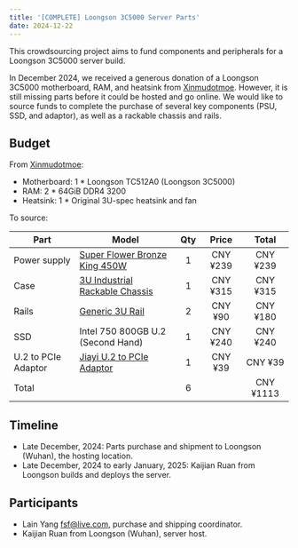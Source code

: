 ```yaml
---
title: '[COMPLETE] Loongson 3C5000 Server Parts'
date: 2024-12-22
---
```


This crowdsourcing project aims to fund components and peripherals for a Loongson 3C5000 server build.

In December 2024, we received a generous donation of a Loongson 3C5000 motherboard, RAM, and heatsink from [Xinmudotmoe](http://t.me/xm_moe). However, it is still missing parts before it could be hosted and go online. We would like to source funds to complete the purchase of several key components (PSU, SSD, and adaptor), as well as a rackable chassis and rails.

## Budget

From [Xinmudotmoe](http://t.me/xm_moe):

- Motherboard: 1 \* Loongson TC512A0 (Loongson 3C5000)
- RAM: 2 \* 64GiB DDR4 3200
- Heatsink: 1 \* Original 3U-spec heatsink and fan

To source:

| Part | Model | Qty | Price | Total |
| --- | --- | :-: | :-: | :-: |
| Power supply | [Super Flower Bronze King 450W](https://detail.tmall.com/item.htm?id=570585371610) | 1 | CNY ¥239 | CNY ¥239 |
| Case | [3U Industrial Rackable Chassis](https://detail.tmall.com/item.htm?id=570585371610) | 1 | CNY ¥315 | CNY ¥315 |
| Rails | [Generic 3U Rail](https://item.taobao.com/item.htm?id=54345568720) | 2 | CNY ¥90 | CNY ¥180 |
| SSD | Intel 750 800GB U.2 (Second Hand) | 1 | CNY ¥240 | CNY ¥240 |
| U.2 to PCIe Adaptor | [Jiayi U.2 to PCIe Adaptor](https://detail.tmall.com/item.htm?id=642746851242) | 1 | CNY ¥39 | CNY ¥39 |
| Total | | 6 | | CNY ¥1113 |

## Timeline

- Late December, 2024: Parts purchase and shipment to Loongson (Wuhan), the hosting location.
- Late December, 2024 to early January, 2025: Kaijian Ruan from Loongson builds and deploys the server.

## Participants

- Lain Yang <fsf@live.com>, purchase and shipping coordinator.
- Kaijian Ruan from Loongson (Wuhan), server host.
